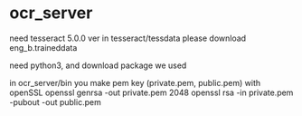# ocr_server

need tesseract 5.0.0 ver
in tesseract/tessdata please download eng_b.traineddata

need python3, and download package we used

in ocr_server/bin you make pem key (private.pem, public.pem) with openSSL
openssl genrsa -out private.pem 2048
openssl rsa -in private.pem -pubout -out public.pem

